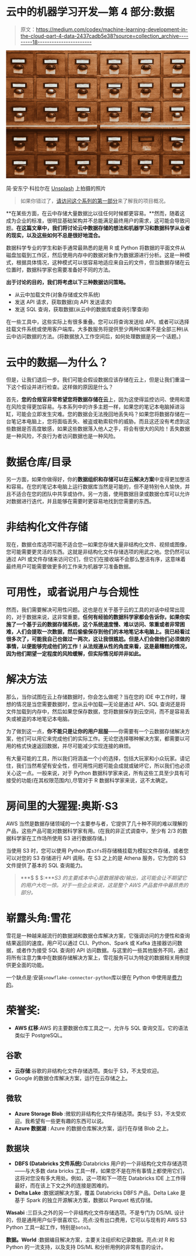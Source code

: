 # 云中的机器学习开发—第 4 部分:数据

> 原文：<https://medium.com/codex/machine-learning-development-in-the-cloud-part-4-data-2437cadb5e38?source=collection_archive---------18----------------------->

![](img/804967fcc41d241d166e246515b10151.png)

简·安东宁·科拉尔在 [Unsplash](https://unsplash.com/s/photos/drawers?utm_source=unsplash&utm_medium=referral&utm_content=creditCopyText) 上拍摄的照片

> 如果你错过了，[请访问这个系列的第一部分](/@s.kirmer/machine-learning-development-in-the-cloud-part-1-e60920725af0)来了解我的项目概况。

**在某些方面，在云中存储大量数据比以往任何时候都更容易。**然而，随着这成为企业的标准，很明显基础架构并不总能满足最终用户的需求，这可能会导致问题。**在这篇文章中，我们将讨论云中数据存储的想法和机器学习和数据科学从业者的现实，以及这些如何不总是很好地混合。**

数据科学专业的学生和新手通常最熟悉的是用 R 或 Python 将数据的平面文件从磁盘加载到工作区，然后使用内存中的数据对象作为数据源进行分析。这是一种模式，根据具体情况，这种模式可以很容易地适应来自云的文件，但当数据存储在云位置时，数据科学家也需要准备好不同的方法。

**出于讨论的目的，我们将考虑以下三种数据访问策略。**

*   从云中加载文件(对象存储或文件系统)
*   发送 API 请求，获取数据(向 API 发送请求)
*   发送 SQL 查询，获取数据(从云中的数据库或查询引擎查询)

在一些工具中，这些实际上有很多重叠。您可以将查询发送给 API，或者可以选择挂载文件系统或使用客户端库。大多数服务将提供至少两种(如果不是全部三种)从云中访问数据的方法。(将数据放入工作空间后，如何处理数据是另一个话题。)

# 云中的数据—为什么？

但是，让我们退后一步。我们可能会假设数据应该存储在云上，但是让我们重温一下这个假设并进行检查。这样做的原因是什么？

首先，**您的合规官非常希望您将数据存储在云**上，因为这使得监控访问、使用和潜在风险变得更加容易。与本系列中的许多主题一样，如果您的笔记本电脑掉进浴缸，可能会立即发生灾难。您的数据会无法挽回地丢失吗？如果您将数据存储在一台笔记本电脑上，您将面临丢失、被盗或勒索软件的威胁。而且这还没有考虑到这些数据是否高度敏感，如果这些数据落入他人之手，将会有很大的风险！丢失数据是一种风险，不良行为者访问数据也是一种风险。

# 数据仓库/目录

另一方面，如果你做得好，你的**数据组织和存储可以在云解决方案**中变得更加整洁和容易。在您的笔记本电脑上运行数据库当然是可能的，但不是特别令人愉快，并且不适合在您的团队中共享或协作。另一方面，使用数据目录或数据仓库可以允许对数据进行迭代，并且能够在需要时更容易地找到您需要的东西。

# 非结构化文件存储

现在，数据仓库选项可能不适合您—如果您存储大量非结构化文件、视频或图像，您可能需要更灵活的东西。这就是非结构化文件存储选项的用武之地。您仍然可以通过 API 或文件存储来访问它们，但它们在接收端不会那么整洁有序，这意味着最终用户可能需要做更多的工作来为机器学习准备数据。

# 可用性，或者说用户与合规性

然而，我们需要解决可用性问题。这也是在关于基于云的工具的对话中经常出现的，对于数据来说，这非常重要。**任何有经验的数据科学家都会告诉你，如果你实施了一个基于云的数据存储系统，这个系统速度慢、难以访问、笨重或者非常困难，人们会提取一次数据，然后偷偷保存到他们的本地笔记本电脑上。我已经看过很多次了，可能我自己也做过一两次，这让我很尴尬。但是人们会做他们必须做的事情，以便能够完成他们的工作！从法规遵从性的角度来看，这是最糟糕的情况，因为他们期望一定程度的风险缓解，但实际情况却并非如此。**

# 解决方法

那么，当你试图在云上存储数据时，你会怎么做呢？当在您的 IDE 中工作时，理想的情况是当您需要数据时，您从云中加载—无论是通过 API、SQL 查询还是将文件加载到内存中，然后如果您保存数据，您将数据保存到云空间，而不是容易丢失或被盗的本地笔记本电脑。

为了做到这一点，**你不能只是让你的用户屈服**——你需要有一个云数据存储解决方案，他们可以用它来完成他们的实际工作。无论您选择哪种解决方案，都需要以可用的格式快速返回数据，并尽可能减少实现连接的麻烦。

有大量可能的工具，所以我们将涵盖一个小的选择，包括大玩家和小众玩家。请记住，我们当然希望有安全性，但可用性问题可能会成就或破坏它，所以我们也必须关心这一点。一般来说，对于 Python 数据科学家来说，所有这些工具至少具有可接受的功能(在其权限范围内),尽管对于 R 数据科学家来说，这不太确定。

# 房间里的大猩猩:奥斯·S3

AWS 当然是数据存储领域的一个主要参与者，它提供了几十种不同的难以理解的产品，这些产品可能对数据科学家有用。(在我的非正式调查中，至少有 2/3 的数据科学家在工作场所使用 S3 进行数据存储。)

当使用 S3 时，您可以使用 Python 库`s3fs`将存储桶挂载为模拟文件存储，或者您可以对您的 S3 存储进行 API 调用。在 S3 之上的是 Athena 服务，它为您的 S3 文件提供了基本的 SQL 查询能力。

> ***$ $ $:****S3 的主要成本中心是数据接收/输出，这可能会让不期望它的用户大吃一惊。对于一些企业来说，这是整个 AWS 产品套件中最昂贵的部分。*

# 崭露头角:雪花

雪花是一种越来越流行的数据湖和数据仓库解决方案，它强调访问的方便性和查询结果返回的速度。用户可以通过 CLI、Python、Spark 或 Kafka 连接器访问数据，或者作为接受 SQL 查询的 API 访问数据。与这里的一些其他服务不同，通过将所有注意力集中在数据存储解决方案上，雪花服务可以为特定的数据相关用例提供更全面的功能。

一个缺点是:安装`snowflake-connector-python`库以便在 Python 中使用是[费力的](https://docs.snowflake.com/en/user-guide/python-connector-install.html)。

# 荣誉奖:

*   **AWS 红移**:AWS 的主要数据仓库工具之一，允许与 SQL 查询交互。它的语法类似于 PostgreSQL。

## **谷歌**

*   **云存储**:谷歌的非结构化文件存储选项。类似于 S3，不太受欢迎。
*   Google 的数据仓库解决方案，运行在云存储之上。

## **微软**

*   **Azure Storage Blob** :微软的非结构化文件存储选项。类似于 S3，不太受欢迎。我希望有一些更有趣的东西可以说。
*   **Azure 数据湖** : Azure 的数据仓库解决方案，运行在存储 Blob 之上。

## **数据块**

*   **DBFS (Databricks 文件系统)**:Databricks 用户的一个非结构化文件存储选项——与大多数 data bricks 工具一样，如果您不是在所有事情上都使用它们，这将对您没有多大用处。例如，这一项和下一项在 Databricks IDE 上工作得最好，而在该上下文之外的连接是困难的。
*   **Delta Lake** :数据湖解决方案，覆盖 Databricks DBFS 产品。Delta Lake 是基于 Spark 的独立开源解决方案，数据以 Parquet 格式存储。

**Wasabi** :三巨头之外的另一个非结构化文件存储选项。不是专门为 DS/ML 设计的，但是通用用户似乎很喜欢它。亮点:没有出口费用，它可以与现有的 AWS S3 Python 工具一起工作，特别是`boto3`。

**数据。World** :数据编目解决方案，主要关注组织和记录数据。亮点:对 R 和 Python 的一流支持，以及支持 DS/ML 和分析用例的非常有意的设计。